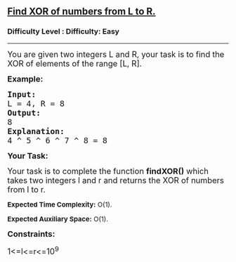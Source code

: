 <h2><a href="https://www.geeksforgeeks.org/problems/find-xor-of-numbers-from-l-to-r/1?page=1&status=unsolved&sortBy=accuracy">Find XOR of numbers from L to R.</a></h2><h3>Difficulty Level : Difficulty: Easy</h3><hr><div class="problems_problem_content__Xm_eO"><p><span style="font-size:18px">You are given two integers L and R, your task is to find the XOR of elements of the range [L, R].</span></p>

<p><span style="font-size:18px"><strong>Example:</strong></span></p>

<pre><span style="font-size:18px"><strong>Input: </strong>
L = 4, R = 8 
<strong>Output:</strong>
8 
<strong>Explanation:</strong>
4 ^ 5 ^ 6 ^ 7 ^ 8 = 8</span></pre>

<p><span style="font-size:18px"><strong>Your Task:</strong></span></p>

<p><span style="font-size:18px">Your task is to complete the function <strong>findXOR()</strong> which takes two integers l and r and returns the XOR of numbers from l to r.</span></p>

<p><span style="font-size:18px"><sup><strong>Expected Time Complexity:</strong> O(1).</sup></span></p>

<p><span style="font-size:18px"><sup><strong>Expected Auxiliary Space:</strong> O(1).</sup></span></p>

<p><span style="font-size:18px"><strong>Constraints:</strong></span></p>

<p><span style="font-size:18px">1&lt;=l&lt;=r&lt;=10<sup>9</sup></span></p>
</div>